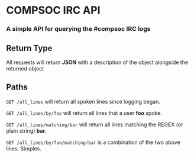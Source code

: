 # COMPSOC IRC API
### A simple API for querying the #compsoc IRC logs

## Return Type
All requests will return __JSON__ with a description of the object alongside the returned object

## Paths
`GET /all_lines` will return all spoken lines since logging began.

`GET /all_lines/by/foo` will return all lines that a user __foo__ spoke.

`GET /all_lines/matching/bar` will return all lines matching the REGEX (or plain string) __bar__.

`GET /all_lines/by/foo/matching/bar` is a combination of the two above lines. Simples.
